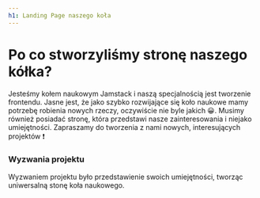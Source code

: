 ```yaml
---
h1: Landing Page naszego koła
---
```


# Po co stworzyliśmy stronę naszego kółka?

Jesteśmy kołem naukowym Jamstack i naszą specjalnością jest tworzenie frontendu. Jasne jest, że jako szybko rozwijające się koło naukowe mamy potrzebę robienia nowych rzeczy, oczywiście nie byle jakich 😀. Musimy również posiadać stronę, która przedstawi nasze zainteresowania i niejako umiejętności. Zapraszamy do tworzenia z nami nowych, interesujących projektów ❗

### Wyzwania projektu

Wyzwaniem projektu było przedstawienie swoich umiejętności, tworząc uniwersalną stonę koła naukowego.
